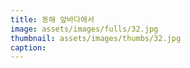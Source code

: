 ```yaml
---
title: 동해 앞바다에서
image: assets/images/fulls/32.jpg
thumbnail: assets/images/thumbs/32.jpg
caption: 
---
```

